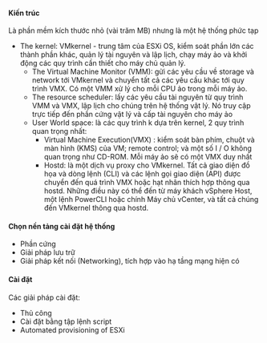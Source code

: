 #### Kiến trúc

Là phần mềm kích thước nhỏ (vài trăm MB) nhưng là một hệ thống phức tạp 

- The kernel: VMkernel - trung tâm của ESXi OS, kiểm soát phần lớn các thành phần khác, quản lý tài nguyên và lập lịch, chạy máy ảo và khởi động các quy trình cần thiết cho máy chủ quản lý.
  - The Virtual Machine Monitor (VMM): gửi các yêu cầu về storage và network tới VMkernel và chuyển tất cả các yêu cầu khác tới quy trình VMX. Có một VMM xử lý cho mỗi CPU ảo trong mỗi máy ảo.
  - The resource scheduler: lấy  các yêu cầu tài nguyên từ quy trình VMM và VMX, lập lịch cho chúng trên hệ thống vật lý. Nó truy cập trực tiếp đến phần cứng vật lý và cấp tài nguyên cho máy ảo
  - User World space: là các quy trình k dựa trên kernel, 2 quy trình quan trọng nhất:
    - Virtual Machine Execution(VMX) : kiểm soát bàn phím, chuột và màn hình (KMS) của VM; remote control; và một số I / O không quan trọng như CD-ROM. Mỗi máy ảo sẽ có một VMX duy nhất
    - Hostd: là một dịch vụ proxy cho VMkernel. Tất cả giao diện đồ họa và dòng lệnh (CLI) và các lệnh gọi giao diện (API) được chuyển đến quá trình VMX  hoặc hạt nhân thích hợp thông qua hostd. Những điều này có thể đến từ máy khách vSphere Host, một lệnh PowerCLI hoặc chính Máy chủ vCenter, và tất cả chúng đến VMkernel thông qua hostd. 

#### Chọn nền tảng cài đặt hệ thống 

- Phần cứng
- Giải pháp lưu trữ
- Giải pháp kết nối (Networking), tích hợp vào hạ tầng mạng hiện có

#### Cài đặt

Các giải pháp cài đặt:

- Thủ công
- Cài đặt bằng tập lệnh script
- Automated provisioning of ESXi